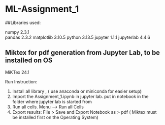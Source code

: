 # ML-Assignment_1
##Libraries used:

numpy                     2.3.1  
pandas                    2.3.2
matplotlib                3.10.5
python                    3.13.5
jupyter                   1.1.1
jupyterlab                4.4.6

## Miktex for pdf generation from Jupyter Lab, to be installed on OS
MiKTex 24.1

Run Instruction:
1.	Install all library , ( use anaconda or miniconda for easier setup)
2.	Import the Assignment_1.ipynb in jupyter lab. put in notebook in the folder where jupyter lab is started from
3.	Run all cells. Menu --> Run all Cells
4.	Export results: File > Save and Export Notebook as > pdf ( Miktex must be installed first on the Operating System)

